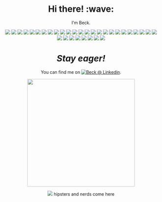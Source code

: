 <h1 align='center'> Hi there! :wave:</h1>
<p align='center'>I'm Beck.</p>

<!--
![](https://img.shields.io/badge/Code-Java-informational?style=flat&logo=Java&logoColor=white&color=007396)
![](https://img.shields.io/badge/Code-Nodejs-informational?style=flat&logo=Node.js&logoColor=white&color=339933)
![](https://img.shields.io/badge/Code-JavaScript-informational?style=flat&logo=JavaScript&logoColor=white&color=F7DF1E)
![](https://img.shields.io/badge/Code-TypeScript-informational?style=flat&logo=TypeScript&logoColor=white&color=007ACC)
![](https://img.shields.io/badge/Code-CoffeeScript-informational?style=flat&logo=CoffeeScript&logoColor=white&color=2F2625)
![](https://img.shields.io/badge/Code-Nextjs-informational?style=flat&logo=Next.js&logoColor=white&color=000000)
![](https://img.shields.io/badge/Code-React-informational?style=flat&logo=React&logoColor=white&color=61DAFB)
![](https://img.shields.io/badge/Code-StyledComponents-informational?style=flat&logo=styled-components&logoColor=white&color=DB7093)
![](https://img.shields.io/badge/Code-HTML5-informational?style=flat&logo=HTML5&logoColor=white&color=E34F26)
![](https://img.shields.io/badge/Code-CSS3-informational?style=flat&logo=CSS3&logoColor=white&color=1572B6)
![](https://img.shields.io/badge/Code-Vue-informational?style=flat&logo=Vue.js&logoColor=white&color=4FC08D)
![](https://img.shields.io/badge/Code-Webpack-informational?style=flat&logo=Webpack&logoColor=white&color=8DD6F9)
![](https://img.shields.io/badge/Code-Babel-informational?style=flat&logo=Babel&logoColor=white&color=F9DC3E)
![](https://img.shields.io/badge/Code-JWT-informational?style=flat&logo=JSON-Web-Tokens&logoColor=white&color=000000)
![](https://img.shields.io/badge/Code-Spring-informational?style=flat&logo=Spring&logoColor=white&color=6DB33F)
![](https://img.shields.io/badge/Database-MongoDB-informational?style=flat&logo=MongoDB&logoColor=white&color=47A248)
![](https://img.shields.io/badge/Database-MySQL-informational?style=flat&logo=MySQL&logoColor=white&color=4479A1)
![](https://img.shields.io/badge/Tool-Git-informational?style=flat&logo=Git&logoColor=white&color=F05032)
![](https://img.shields.io/badge/Tool-Docker-informational?style=flat&logo=Docker&logoColor=white&color=2496ED)
![](https://img.shields.io/badge/Tool-Jenkins-informational?style=flat&logo=Jenkins&logoColor=white&color=D24939)
![](https://img.shields.io/badge/Tool-Vargrant-informational?style=flat&logo=Vargrant&logoColor=white&color=1563FF)
![](https://img.shields.io/badge/Cloud-AWS-informational?style=flat&logo=Amazon-AWS&logoColor=white&color=232F3E)
![](https://img.shields.io/badge/Track-PivotalTracker-informational?style=flat&logo=Pivotal-Tracker&logoColor=white&color=517A9E)
-->

<p align='center'>
  <img src="https://img.shields.io/badge/java-%23ED8B00.svg?&style=for-the-badge&logo=java&logoColor=white"></img>
  <img src="https://img.shields.io/badge/node.js%20-%2343853D.svg?&style=for-the-badge&logo=node.js&logoColor=white"></img>
  <img src="https://img.shields.io/badge/javascript%20-%23323330.svg?&style=for-the-badge&logo=javascript&logoColor=%23F7DF1E"></img>
  <img src="https://img.shields.io/badge/typescript%20-%23007ACC.svg?&style=for-the-badge&logo=typescript&logoColor=white"></img>
  <img src="https://img.shields.io/badge/coffeescript%20-%232F2625.svg?&style=for-the-badge&logo=coffeescript&logoColor=white"></img>
  <img src="https://img.shields.io/badge/nextjs-%23000000.svg?&style=for-the-badge&logo=Next.js&logoColor=white"></img>
  <img src="https://img.shields.io/badge/express.js%20-%23404d59.svg?&style=for-the-badge"></img>
  <img src="https://img.shields.io/badge/koa.js%20-%23404d59.svg?&style=for-the-badge"></img>
  <img src="https://img.shields.io/badge/react%20-%2320232a.svg?&style=for-the-badge&logo=react&logoColor=%2361DAFB"></img>
  <img src="https://img.shields.io/badge/vuejs%20-%2335495e.svg?&style=for-the-badge&logo=vue.js&logoColor=%234FC08D"></img>
  <img src="https://img.shields.io/badge/redux%20-%23593d88.svg?&style=for-the-badge&logo=redux&logoColor=white"></img>
  <img src="https://img.shields.io/badge/styled%20components-%23DB7093.svg?&style=for-the-badge&logo=java&logoColor=white"></img>
  <img src="https://img.shields.io/badge/html5%20-%23E34F26.svg?&style=for-the-badge&logo=html5&logoColor=white"></img>
  <img src="https://img.shields.io/badge/css3%20-%231572B6.svg?&style=for-the-badge&logo=css3&logoColor=white"></img>
  <img src="https://img.shields.io/badge/webpack-%238DD6F9.svg?&style=for-the-badge&logo=Webpack&logoColor=white"></img>
  <img src="https://img.shields.io/badge/bootstrap%20-%23563D7C.svg?&style=for-the-badge&logo=bootstrap&logoColor=white"></img>
  <img src="https://img.shields.io/badge/babel-%23F9DC3E.svg?&style=for-the-badge&logo=Babel&logoColor=white"></img>
  <img src="https://img.shields.io/badge/json%20web%20tokens-%23000000.svg?&style=for-the-badge&logo=JSON-Web-Tokens&logoColor=white"></img>
  <img src="https://img.shields.io/badge/spring%20-%236DB33F.svg?&style=for-the-badge&logo=spring&logoColor=white"></img>
  <img src="https://img.shields.io/badge/MongoDB-%234ea94b.svg?&style=for-the-badge&logo=mongodb&logoColor=white"></img>
  <img src="https://img.shields.io/badge/mysql-%2300f.svg?&style=for-the-badge&logo=mysql&logoColor=white"></img>
  <img src="https://img.shields.io/badge/github-%23100000.svg?&style=for-the-badge&logo=github&logoColor=white"></img>
  <img src="https://img.shields.io/badge/shell_script%20-%23121011.svg?&style=for-the-badge&logo=gnu-bash&logoColor=white"></img>
  <img src="https://img.shields.io/badge/docker-%232496ED.svg?&style=for-the-badge&logo=Docker&logoColor=white"></img>
  <img src="https://img.shields.io/badge/jenkins-%23D24939.svg?&style=for-the-badge&logo=Jenkins&logoColor=white"></img>
  <img src="https://img.shields.io/badge/vargrant-%231563FF.svg?&style=for-the-badge&logo=Vargrant&logoColor=white"></img>
  <img src="https://img.shields.io/badge/jenkins-%23D24939.svg?&style=for-the-badge&logo=Jenkins&logoColor=white"></img>
  <img src="https://img.shields.io/badge/Amazon%20AWS-%23232F3E?logo=amazon-aws&logoColor=white&style=for-the-badge"></img>
  <img src="https://img.shields.io/badge/pivotal%20tracker-%23517A9E.svg?&style=for-the-badge&logo=Pivotal-Tracker&logoColor=white"></img>
  <img src="https://img.shields.io/badge/slack-%234A154B.svg?&style=for-the-badge&logo=slack&logoColor=white"></img>
  <img src="https://img.shields.io/badge/vs%20code-%23007ACC.svg?&style=for-the-badge&logo=Visual-Studio-Code&logoColor=white"></img>
  <img src="https://img.shields.io/badge/apple-macbook%20pro%202015-%23999999.svg?&style=for-the-badge&logo=apple&logoColor=white"></img>
  <img src="https://img.shields.io/badge/switch-%23E60012.svg?&style=for-the-badge&logo=nintendo%20switch&logoColor=white"></img>
</p>

<h1 align='center'><i>Stay eager!</i></h1>

<p align='center'>You can find me on <a href="https://www.linkedin.com/in/beck-lin/"><img alt="Beck @ Linkedin" src="https://img.shields.io/badge/linkedin-%230077B5.svg?&style=for-the-badge&logo=linkedin&logoColor=white"></img></a>.</p>

<p align='center'>
  <a href="#"><img src="https://github-readme-stats.vercel.app/api?username=beeeeeeeeck&show_icons=true&count_private=true&theme=dark" width="350"></a>
</p>

<p align='center'>
  <a href="#"><img src="https://badges.pufler.dev/visits/alexandresanlim/alexandresanlim"></a> hipsters and nerds come here
</p>

<!--
### Hi there 👋

**beeeeeeeeck/beeeeeeeeck** is a ✨ _special_ ✨ repository because its `README.md` (this file) appears on your GitHub profile.

Here are some ideas to get you started:

- 🔭 I’m currently working on ...
- 🌱 I’m currently learning ...
- 👯 I’m looking to collaborate on ...
- 🤔 I’m looking for help with ...
- 💬 Ask me about ...
- 📫 How to reach me: ...
- 😄 Pronouns: ...
- ⚡ Fun fact: ...

https://github.com/alexandresanlim/Badges4-README.md-Profile
https://github.com/alexandresanlim
-->
